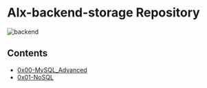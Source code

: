 # Alx-backend-storage Repository
![backend](https://github.com/alchemistlowkey/alx-backend-storage/assets/46524038/2f5194d7-f020-4692-ab6d-1f2c9a2af55e)

## Contents
- [0x00-MySQL_Advanced](https://github.com/alchemistlowkey/alx-backend-storage/tree/f7b3e757a1cb669e037aac1fc08398388f1dbfba/0x00-MySQL_Advanced)
- [0x01-NoSQL](https://github.com/alchemistlowkey/alx-backend-storage/tree/f7b3e757a1cb669e037aac1fc08398388f1dbfba/0x01-NoSQL)
